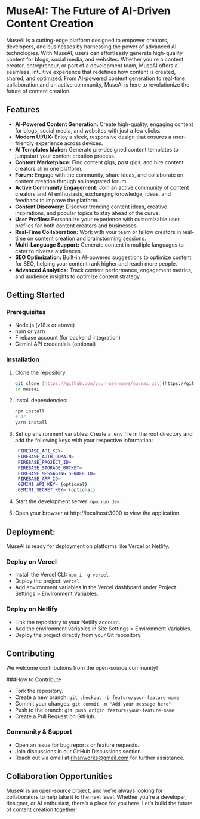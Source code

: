 # MuseAI: The Future of AI-Driven Content Creation

MuseAI is a cutting-edge platform designed to empower creators, developers, and businesses by harnessing the power of advanced AI technologies. With MuseAI, users can effortlessly generate high-quality content for blogs, social media, and websites. Whether you're a content creator, entrepreneur, or part of a development team, MuseAI offers a seamless, intuitive experience that redefines how content is created, shared, and optimized. From AI-powered content generation to real-time collaboration and an active community, MuseAI is here to revolutionize the future of content creation.

## Features

- **AI-Powered Content Generation:** Create high-quality, engaging content for blogs, social media, and websites with just a few clicks.
- **Modern UI/UX:** Enjoy a sleek, responsive design that ensures a user-friendly experience across devices.
- **AI Templates Maker:** Generate pre-designed content templates to jumpstart your content creation process.
- **Content Marketplace:** Find content gigs, post gigs, and hire content creators all in one platform.
- **Forum:** Engage with the community, share ideas, and collaborate on content creation through an integrated forum.
- **Active Community Engagement:** Join an active community of content creators and AI enthusiasts, exchanging knowledge, ideas, and feedback to improve the platform.
- **Content Discovery:** Discover trending content ideas, creative inspirations, and popular topics to stay ahead of the curve.
- **User Profiles:** Personalize your experience with customizable user profiles for both content creators and businesses.
- **Real-Time Collaboration:** Work with your team or fellow creators in real-time on content creation and brainstorming sessions.
- **Multi-Language Support:** Generate content in multiple languages to cater to diverse audiences.
- **SEO Optimization:** Built-in AI-powered suggestions to optimize content for SEO, helping your content rank higher and reach more people.
- **Advanced Analytics:** Track content performance, engagement metrics, and audience insights to optimize content strategy.


## Getting Started

### Prerequisites
* Node.js (v18.x or above)
* npm or yarn
* Firebase account (for backend integration)
* Gemini API credentials (optional)

### Installation
1. Clone the repository:
   ```bash
   git clone [https://github.com/your-username/museai.git](https://github.com/your-username/museai.git)
   cd museai
2. Install dependencies:
    ```bash 
    npm install
    # or
    yarn install

3. Set up environment variables: Create a .env file in the root directory and add the following keys with your respective information:
   ```bash
    FIREBASE_API_KEY=
    FIREBASE_AUTH_DOMAIN=
    FIREBASE_PROJECT_ID=
    FIREBASE_STORAGE_BUCKET=
    FIREBASE_MESSAGING_SENDER_ID=
    FIREBASE_APP_ID=   
    GEMINI_API_KEY= (optional)
    GEMINI_SECRET_KEY= (optional)
  
4. Start the development server: ```npm run dev```
  
5. Open your browser at http://localhost:3000 to view the application.

## Deployment:
MuseAI is ready for deployment on platforms like Vercel or Netlify.

### Deploy on Vercel
* Install the Vercel CLI: ```npm i -g vercel```
* Deploy the project: ```vercel```
* Add environment variables in the Vercel dashboard under Project Settings > Environment Variables.

### Deploy on Netlify
* Link the repository to your Netlify account.
* Add the environment variables in Site Settings > Environment Variables.
* Deploy the project directly from your Git repository.

## Contributing
We welcome contributions from the open-source community!

###How to Contribute
* Fork the repository.
* Create a new branch:
```git checkout -b feature/your-feature-name```
* Commit your changes:
```git commit -m "Add your message here"```
* Push to the branch:
```git push origin feature/your-feature-name```
* Create a Pull Request on GitHub.

### Community & Support
* Open an issue for bug reports or feature requests.
* Join discussions in our GitHub Discussions section.
* Reach out via email at rihanworks@gmail.com for further assistance.

## Collaboration Opportunities
MuseAI is an open-source project, and we’re always looking for collaborators to help take it to the next level. Whether you're a developer, designer, or AI enthusiast, there’s a place for you here. Let’s build the future of content creation together!
